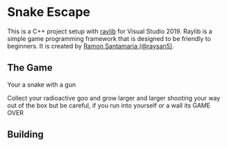 # Snake Escape

This is a C++ project setup with [raylib][raylib] for Visual
Studio 2019. Raylib is a simple game programming framework that is designed to
be friendly to beginners. It is created by [Ramon Santamaria
(@raysan5)][raysan].

[raylib]:https://github.com/raysan5/raylib
[raysan]:https://github.com/raysan5

## The Game

Your a snake with a gun

Collect your radioactive goo and grow larger and larger shooting your way out of the box but be careful, if you run into yourself or a wall its GAME OVER


## Building

